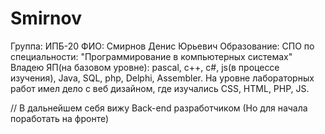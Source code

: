 # Smirnov
Группа: ИПБ-20
ФИО: Смирнов Денис Юрьевич
Образование: СПО по специальности: "Программирование в компьютерных системах"
Владею ЯП(на базовом уровне): pascal, c++, c#, js(в процессе изучения), Java, SQL, php, Delphi, Assembler.
На уровне лабораторных работ имел дело с веб дизайном, где изучались CSS, HTML, PHP, JS.

// В дальнейшем себя вижу Back-end разработчиком (Но для начала поработать на фронте) 

